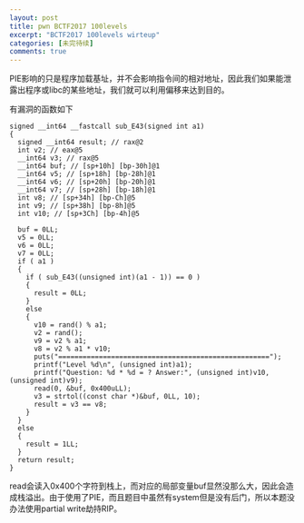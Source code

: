 ```yaml
---
layout: post
title: pwn BCTF2017 100levels
excerpt: "BCTF2017 100levels wirteup"
categories: [未完待续]
comments: true
---
```


PIE影响的只是程序加载基址，并不会影响指令间的相对地址，因此我们如果能泄露出程序或libc的某些地址，我们就可以利用偏移来达到目的。

有漏洞的函数如下
```
signed __int64 __fastcall sub_E43(signed int a1)
{
  signed __int64 result; // rax@2
  int v2; // eax@5
  __int64 v3; // rax@5
  __int64 buf; // [sp+10h] [bp-30h]@1
  __int64 v5; // [sp+18h] [bp-28h]@1
  __int64 v6; // [sp+20h] [bp-20h]@1
  __int64 v7; // [sp+28h] [bp-18h]@1
  int v8; // [sp+34h] [bp-Ch]@5
  int v9; // [sp+38h] [bp-8h]@5
  int v10; // [sp+3Ch] [bp-4h]@5

  buf = 0LL;
  v5 = 0LL;
  v6 = 0LL;
  v7 = 0LL;
  if ( a1 )
  {
    if ( sub_E43((unsigned int)(a1 - 1)) == 0 )
    {
      result = 0LL;
    }
    else
    {
      v10 = rand() % a1;
      v2 = rand();
      v9 = v2 % a1;
      v8 = v2 % a1 * v10;
      puts("====================================================");
      printf("Level %d\n", (unsigned int)a1);
      printf("Question: %d * %d = ? Answer:", (unsigned int)v10, (unsigned int)v9);
      read(0, &buf, 0x400uLL);
      v3 = strtol((const char *)&buf, 0LL, 10);
      result = v3 == v8;
    }
  }
  else
  {
    result = 1LL;
  }
  return result;
}
```
read会读入0x400个字符到栈上，而对应的局部变量buf显然没那么大，因此会造成栈溢出。由于使用了PIE，而且题目中虽然有system但是没有后门，所以本题没办法使用partial write劫持RIP。